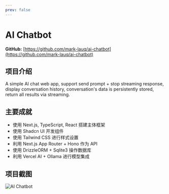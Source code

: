 ```yaml
---
prev: false
---
```


# AI Chatbot

**GitHub:** [https://github.com/mark-lauq/ai-chatbot](https://github.com/mark-lauq/ai-chatbot)

## 项目介绍

A simple AI chat web app, support send prompt + stop streaming response, display conversation history,
conversation's data is persistently stored, return all results via streaming.

## 主要成就

- 使用 Next.js, TypeScript, React 搭建主体框架
- 使用 Shadcn UI 开发组件
- 使用 Tailwind CSS 进行样式设置
- 利用 Next.js App Router + Hono 作为 API
- 使用 DrizzleORM + Sqlite3 操作数据库
- 利用 Vercel AI + Ollama 进行模型集成

## 项目截图

![AI Chatbot](/projects/ai/ai-chatbot.png)
